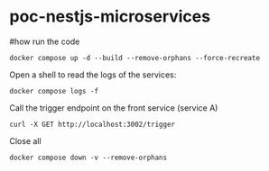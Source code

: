 # poc-nestjs-microservices

#how run the code
```
docker compose up -d --build --remove-orphans --force-recreate
```

Open a shell to read the logs of the services:
```
docker compose logs -f
```

Call the trigger endpoint on the front service (service A)
```
curl -X GET http://localhost:3002/trigger
```

Close all
```
docker compose down -v --remove-orphans
```